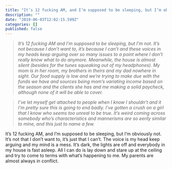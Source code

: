 ```yaml
---
title: "It’s 12 fucking AM, and I’m supposed to be sleeping, but I’m obviously not."
description: ""
date: "2019-06-03T12:02:15.599Z"
categories: []
published: false
---
```


> _It’s 12 fucking AM and I’m supposed to be sleeping, but I’m not. It’s not because I don’t want to, it’s because I can’t and these voices in my heads keep arguing over so many issues to a point where I don’t really know what to do anymore. Meanwhile, the house is almost silent (besides for the tunes squeaking out of my headphones). My mom is in her room, my brothers in theirs and my dad nowhere in sight. Our food supply is low and we’re trying to make due with the funds we have and sources being mom’s variating income based on the season and the clients she has and me making a solid paycheck, although none of it will be able to cover._

> _I’ve let myself get attached to people when I know I shouldn’t and it I’m pretty sure this is going to end badly. I’ve gotten a crush on a girl that I know who seems too unreal to be true. It’s weird coming across somebody who’s characteristics and mannerisms are so eerily similar to mine, and this just to name a few._

  

It’s 12 fucking AM, and I’m supposed to be sleeping, but I’m obviously not. It’s not that I don’t want to, it’s just that I can’t. The voice is my head keep arguing and my mind is a mess. It’s dark, the lights are off and everybody in my house is fast asleep. All I can do is lay down and stare up at the ceiling and try to come to terms with what’s happening to me. My parents are almost always in conflict.
